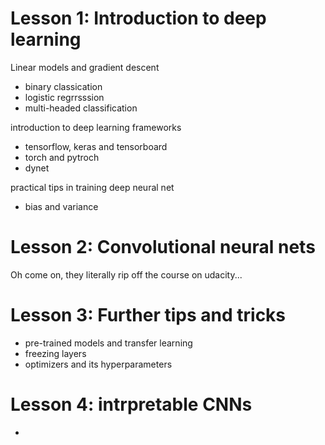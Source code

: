 # Lesson 1: Introduction to deep learning

Linear models and gradient descent
- binary classication
 - logistic regrrsssion
 - multi-headed classification
 
 introduction to deep learning frameworks
  - tensorflow, keras and tensorboard
  - torch and pytroch
  - dynet
  
 
  
  practical tips in training deep neural net
  - bias and variance
  
  
  # Lesson 2: Convolutional neural nets
  
  Oh come on, they literally rip off the course on udacity...
  
  # Lesson 3: Further tips and tricks
  
  - pre-trained models and transfer learning
  - freezing layers
  - optimizers and its hyperparameters
  
  # Lesson 4: intrpretable CNNs
  
   - 
  
  
 

